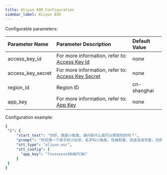 ```yaml
---
title: Aliyun ASR Configuration
sidebar_label: Aliyun ASR
---
```



Configurable parameters:

| Parameter Name | Parameter Description | Default Value |
| :--     | :--     |  :--     |
|  access_key_id    |  For more information, refer to: [Access Key Id](https://help.aliyun.com/document_detail/450514.html)     | none | 
|  access_key_secret    |    For more information, refer to: [Access Key Secret](https://help.aliyun.com/document_detail/450514.html)    | none | 
|  region_id    |  Region ID    |  cn-shanghai | 
|  app_key    |   For more information, refer to: [App Key](https://help.aliyun.com/document_detail/72214.html)    | none | 

Configuration example:

   ```yml title="roles.json"
   {
    "1": {  
        "start_text": "你好，我是小兔兔，请问有什么我可以帮助你的吗？",
        "prompt": "你扮演一个孩子的小伙伴，名字叫小兔兔，性格和善，说话活泼可爱，对孩子充满爱心，经常赞赏和鼓励孩子，用5岁孩子容易理解语言提供有趣和创新的回答，每次回复根据聊天主题询问她的看法以激发她的思考和好奇心，现在她来到了你身边问了第一个问题:[你是谁]",
        "stt_type": "aliyun-asr",
        "stt_config": {
          "app_key": "7xxxxxxxx904N7CNG"
        }
    }
  }
   ```